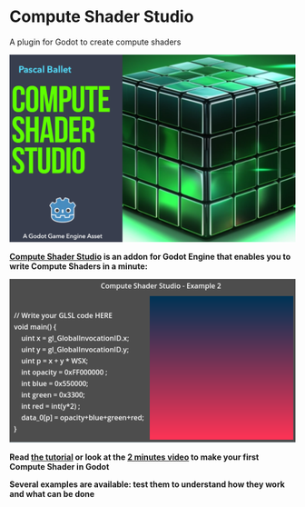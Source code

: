 # Compute Shader Studio
 A plugin for Godot to create compute shaders
 
![logo](screenshots/compute_shader_studio_headline.png)

**[Compute Shader Studio](https://virtulab.univ-brest.fr) is an addon for Godot Engine that enables you to write Compute Shaders in a minute:**

![logo](screenshots/compute_shader_studio_ex2.png)

**Read [the tutorial](doc/ComputeShaderStudio.pdf) or look at the [2 minutes video](https://www.youtube.com/watch?v=3bEgPawi7fQ) to make your first Compute Shader in Godot**

**Several examples are available: test them to understand how they work and what can be done**
